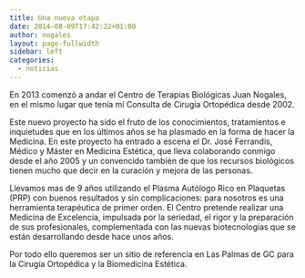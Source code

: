 ```yaml
---
title: Una nueva etapa
date: 2014-08-09T17:42:22+01:00
author: nogales
layout: page-fullwidth
sidebar: left
categories:
  - noticias
---
```

En 2013 comenzó a andar el Centro de Terapias Biológicas Juan Nogales, en el mismo lugar que tenía mi Consulta de Cirugía Ortopédica desde 2002. 

Este nuevo proyecto ha sido el fruto de los conocimientos, tratamientos e inquietudes que en los últimos años se ha plasmado en la forma de hacer la Medicina. En este proyecto ha entrado a escena el Dr. José Ferrandis, Médico y Máster en Medicina Estética, que lleva colaborando conmigo desde el año 2005 y un convencido también de que los recursos biológicos tienen mucho que decir en la curación y mejora de las personas. 

Llevamos mas de 9 años utilizando el Plasma Autólogo Rico en Plaquetas (PRP) con buenos resultados y sin complicaciones: para nosotros es una herramienta terapéutica de primer orden. El Centro pretende realizar una Medicina de Excelencia, impulsada por la seriedad, el rigor y la preparación de sus profesionales, complementada con las nuevas biotecnologías que se están desarrollando desde hace unos años.  

Por todo ello queremos ser un sitio de referencia en Las Palmas de GC para la Cirugía Ortopédica y la Biomedicina Estética.
